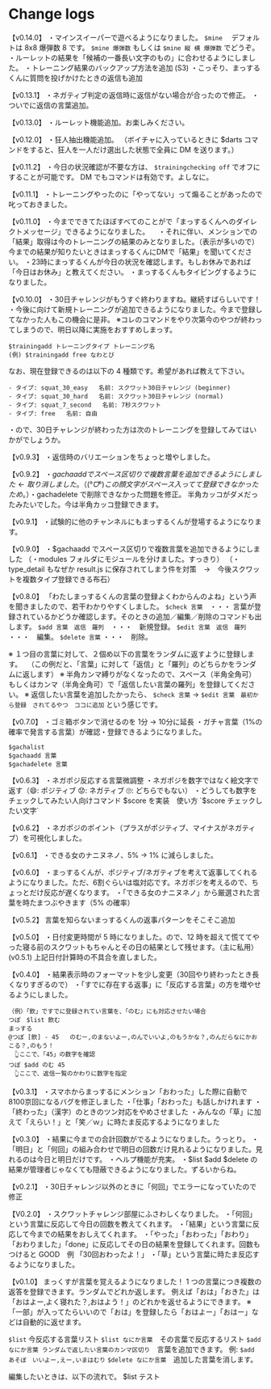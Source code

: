 # Change logs

【v0.14.0】
・マインスイーパーで遊べるようになりました。 `$mine`
　デフォルトは 8x8 爆弾数 8 です。 `$mine 爆弾数` もしくは `$mine 縦 横 爆弾数` でどうぞ。
・ルーレットの結果を「候補の一番長い文字のもの」に合わせるようにしました。
・トレーニング結果のバックアップ方法を追加 (S3)
・こっそり、まっするくんに質問を投げかけたときの返信も追加


【v0.13.1】
・ネガティブ判定の返信時に返信がない場合が合ったので修正。
・ついでに返信の言葉追加。

【v0.13.0】
・ルーレット機能追加。お楽しみください。

【v0.12.0】
・狂人抽出機能追加。
（ボイチャに入っているときに $darts コマンドをすると、狂人を一人だけ選出した状態で全員に DM を送ります。）

【v0.11.2】
・今日の状況確認が不要な方は、 `$trainingchecking off` でオフにすることが可能です。 DM でもコマンドは有効です。よしなに。

【v0.11.1】
・トレーニングやったのに「やってない」って煽ることがあったので叱っておきました。

【v0.11.0】
・今までできてたほぼすべてのことがで「まっするくんへのダイレクトメッセージ」できるようになりました。
　・それに伴い、メンションでの「結果」取得は今のトレーニングの結果のみとなりました。（表示が多いので）今までの結果が知りたいときはまっするくんにDMで「結果」を聞いてください。
・23時にまっするくんが今日の状況を確認します。もしお休みであれば「今日はお休み」と教えてください。
・まっするくんもタイピングするようになりました。


【v0.10.0】
・30日チャレンジがもうすぐ終わりますね。継続すばらしいです！
・今後に向けて新規トレーニングが追加できるようになりました。今まで登録してなかった人もこの機会に是非。
※コレのコマンドをやり次第今のやつが終わってしまうので、明日以降に実施をおすすめしまっす。
```
$trainingadd トレーニングタイプ トレーニング名
(例) $trainingadd free なわとび
```
なお、現在登録できるのは以下の 4 種類です。希望があれば教えて下さい。
```
- タイプ: squat_30_easy   名前: スクワット30日チャレンジ (beginner)
- タイプ: squat_30_hard   名前: スクワット30日チャレンジ (normal)
- タイプ: squat_7_second   名前: 7秒スクワット
- タイプ: free   名前: 自由
```
・ので、30日チャレンジが終わった方は次のトレーニングを登録してみてはいかがでしょうか。



【v0.9.3】
・返信時のバリエーションをちょっと増やしました。

【v0.9.2】
・$gachaadd でスペース区切りで複数言葉を追加できるようにしました ←　取り消しました。
（( °ᗜ°)この顔文字がスペース入ってて登録できなかったため。）
・$gachadelete で削除できなかった問題を修正。 半角カッコがダメだったみたいでした。今は半角カッコ登録できます。

【v0.9.1】
・試験的に他のチャンネルにもまっするくんが登場するようになります。

【v0.9.0】
・$gachaadd でスペース区切りで複数言葉を追加できるようにしました
（・modules フォルダにモジュールを分けました。すっきり）
（・type_detail もなぜか result.js に保存されてしまう件を対策　→　今後スクワットを複数タイプ登録できる布石）


【v0.8.0】
「わたしまっするくんの言葉の登録よくわからんのよね」という声を聞きましたので、若干わかりやすくしました。
`$check 言葉`　・・・ 言葉が登録されているかどうか確認します。そのときの追加／編集／削除のコマンドも出します。
`$add 言葉　返信　羅列`　・・・　新規登録。
`$edit 言葉　返信　羅列` ・・・　編集。
`$delete 言葉` ・・・　削除。

※ １つ目の言葉に対して、２個め以下の言葉をランダムに返すように登録します。
　（この例だと、「言葉」に対して「返信」と「羅列」のどちらかをランダムに返します）
※ 半角カンマ縛りがなくなったので、スペース（半角全角可）もしくはカンマ（半角全角可）で「返信したい言葉の羅列」を登録してください。
※ 返信したい言葉を追加したかったら、 `$check 言葉` → `$edit 言葉　最初から登録　されてるやつ　ココに追加` という感じです。


【v0.7.0】
・ゴミ箱ボタンで消せるのを 1分 → 10分に延長
・ガチャ言葉（1%の確率で発言する言葉）が確認・登録できるようになりました。
```
$gachalist
$gachaadd 言葉
$gachadelete 言葉
```


【v0.6.3】
・ネガポジ反応する言葉微調整
・ネガポジを数字ではなく絵文字で返す（😄: ポジティブ  😟: ネガティブ  🙄: どちらでもない）
・どうしても数字をチェックしてみたい人向けコマンド $score を実装　使い方 `$score チェックしたい文字`

【v0.6.2】
・ネガポジのポイント（プラスがポジティブ、マイナスがネガティブ）を可視化しました。

【v0.6.1】
・できる女のナニヌネノ、5% → 1% に減らしました。

【v0.6.0】
・まっするくんが、ポジティブ/ネガティブを考えて返事してくれるようになりました。ただ、6割ぐらいは塩対応です。ネガポジを考えるので、ちょっとだけ反応が遅くなります。
・「できる女のナニヌネノ」から厳選された言葉を時たまつぶやきます（5% の確率）

【v0.5.2】
言葉を知らないまっするくんの返事パターンをそこそこ追加

【v0.5.0】
・日付変更時間が 5 時になりました。ので、12 時を超えて慌ててやった寝る前のスクワットもちゃんとその日の結果として残せます。（主に私用）
(v0.5.1) 上記日付計算時の不具合を直しました。

【v0.4.0】
・結果表示時のフォーマットを少し変更（30回やり終わったとき長くなりすぎるので）
・「すでに存在する返事」に「反応する言葉」の方を増やせるようにしました。
```
（例）「飲」ですでに登録されてい言葉を、「のむ」にも対応させたい場合
つぽ　$list 飲む
まっする
@つぽ [飲] - 45   のむー,のまないよー,のんでいいよ,のもうかな？,のんだらなにかおこる？,のもう！
　👆ここで、「45」の数字を確認
つぽ $add のむ 45
　👆ここで、返信一覧のかわりに数字を指定
```

【v0.3.1】
・スマホからまっするにメンション「おわった」した際に自動で 8100京回になるバグを修正しました
・「仕事」「おわった」も話しかけれます
・「終わった」（漢字）のときのツン対応をやめさせました
・みんなの「草」に加えて「えらい！」と「笑／ｗ」に時たま反応するようになりました

【v0.3.0】
・結果に今までの合計回数がでるようになりました。うっとり。
・「明日」と「何回」の組み合わせで明日の回数だけ見れるようになりました。見れるのは今日と明日だけです。
・ヘルプ機能が充実。
・$list $add $delete の結果が管理者じゃなくても隠蔽できるようになりました。ずるいからね。

【v0.2.1】
・30日チャレンジ以外のときに「何回」でエラーになっていたので修正

【V0.2.0】
・スクワットチャレンジ部屋にふさわしくなりました。
・「何回」という言葉に反応して今日の回数を教えてくれます。
・「結果」という言葉に反応して今までの結果をおしえてくれます。
・「やった」「おわった」「おわり」「おわりました」「done」に反応してその日の結果を登録してくれます。回数もつけると GOOD　例 「30回おわったよ！」
・「草」という言葉に時たま反応するようになりました。

【v0.1.0】
まっくすが言葉を覚えるようになりました！
1 つの言葉につき複数の返答を登録できます。ランダムでどれか返します。
例えば「おは」「おきた」は「おはよー,よく寝れた？,おはよう！」のどれかを返せるようにできます。
※「一部」が入ってたらいいので「おは」を登録したら「おはよー」「おはー」などは自動的に返せます。

`$list` 今反応する言葉リスト
`$list なにか言葉`　その言葉で反応するリスト
`$add なにか言葉 ランダムで返したい言葉のカンマ区切り`　言葉を追加できます。 例: `$add あそぼ　いいよー,えー,いまはむり`
`$delete なにか言葉`　追加した言葉を消します。

編集したいときは、以下の流れで。
$list テスト

